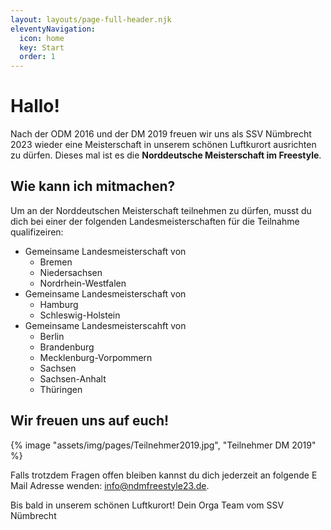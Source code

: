 ```yaml
---
layout: layouts/page-full-header.njk
eleventyNavigation:
  icon: home
  key: Start
  order: 1
---
```


# Hallo!

Nach der ODM 2016 und der DM 2019 freuen wir uns als SSV Nümbrecht 2023 wieder eine Meisterschaft in unserem schönen Luftkurort ausrichten zu dürfen. Dieses mal ist es die **Norddeutsche Meisterschaft im Freestyle**.

## Wie kann ich mitmachen?

Um an der Norddeutschen Meisterschaft teilnehmen zu dürfen, musst du dich bei einer der folgenden Landesmeisterschaften für die Teilnahme qualifizeiren:

- Gemeinsame Landesmeisterschaft von
  - Bremen
  - Niedersachsen
  - Nordrhein-Westfalen
- Gemeinsame Landesmeisterschaft von
  - Hamburg
  - Schleswig-Holstein
- Gemeinsame Landesmeisterscahft von
  - Berlin
  - Brandenburg
  - Mecklenburg-Vorpommern
  - Sachsen
  - Sachsen-Anhalt
  - Thüringen

## Wir freuen uns auf euch!

{% image "assets/img/pages/Teilnehmer2019.jpg", "Teilnehmer DM 2019" %}

Falls trotzdem Fragen offen bleiben kannst du dich jederzeit an folgende E Mail Adresse wenden: [info@ndmfreestyle23.de](mailto:info@ndmfreestyle23.de).

Bis bald in unserem schönen Luftkurort!
Dein Orga Team vom SSV Nümbrecht
